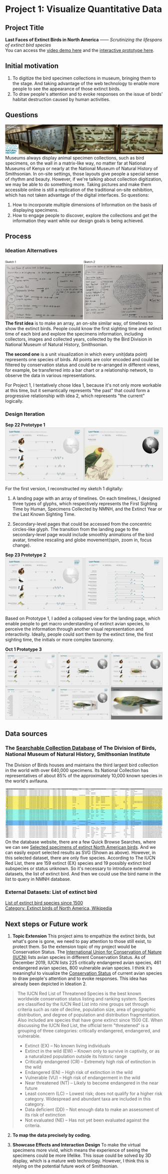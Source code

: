 # Project 1: Visualize Quantitative Data
## Project Title
**Last Faces of Extinct Birds in North America**
*—— Scrutinizing the lifespans of extinct bird species*  
You can access the [video demo here](https://drive.google.com/file/d/10he8j2Y-nkIiiT9rWQodgpLHfQhFkddu/view?usp=sharing) and the [interactive prototype here](https://www.figma.com/proto/Ew2tDcc3rdeNUJPzOaTEnr/Major-Studio-1-Project-1?node-id=1%3A2&viewport=798%2C473%2C0.10880535840988159&scaling=scale-down-width).

## Initial motivation
1. To digitize the bird specimen collections in museum, bringing them to the stage. And taking advantage of the web technology to enable more people to see the appearance of those extinct birds.
2. To draw people's attention and to evoke responses on the issue of birds’ habitat destruction caused by human activities.

## Questions
![Image of museum_display](./museum_display.jpg)
Museums always display animal specimen collections, such as bird specimens, on the wall in a matrix-like way, no matter far at National Museums of Kenya or nearly at the National Museum of Natural History of Smithsonian. In on-site settings, those layouts give people a special sense of rhythm and beauty. However, if we're talking about collection digitization, we may be able to do something more. Taking pictures and make them accessible online is still a replication of the traditional on-site exhibition, which has not taken advantage of the digital interfaces.
So questions:
1. How to incorporate multiple dimensions of Information on the basis of displaying specimens.
2. How to engage people to discover, explore the collections and get the information they want while our design goals is being achieved.

## Process
### Ideation Alternatives
![Image of Ideation](./sketches.jpg)
**The first idea** is to make an array, an on-site similar way, of timelines to show the extinct birds. People could know the first sighting time and extinct time of each bird and explore the specimens information, including collectors, images and collected years, collected by the Bird Division in National Museum of Natural History, Smithsonian.  

**The second one** is a unit visualization in which every unit(data point) represents one species of birds. All points are color encoded and could be filtered by conservation status and could be re-arranged in different views, for example, be transferred into a bar chart or a relationship network, to observe the data in various representations.

For Project 1, I tentatively chose Idea 1, because it's not only more workable at this time, but it semantically represents "the past" that could form a progressive relationship with idea 2, which represents "the current" logically.

### Design Iteration
**Sep 22 Prototype 1**
![Image of dataset](./mockup1.png)

For the first version, I reconstructed my sketch 1 digitally: 
1. A landing page with an array of timelines. On each timelines, I designed three types of glyphs, which respectively represents the First Sighting Time by Human, Specimens Collected by NMNH, and the Extinct Year or the Last Known Sighting Time.

2. Secondary-level pages that could be accessed from the concentric circles-like glyph. The transition from the landing page to the secondary-level page would include smoothly animations of the bird avatar, timeline rescaling and globe movement(spin, zoom in, focus change).

**Sep 23 Prototype 2**
![Image of dataset](./mockup2.png)

Based on Prototype 1, I added a collapsed view for the landing page, which enable people to get macro understanding of extinct avian species, to perceive the information through another visual representation and interactivity. Ideally, people could sort them by the extinct time, the first sighting time, the initials or more complex taxonomy.

**Oct 1 Prototype 3**
![Image of dataset](./mockup3.png)

## Data sources
### The [Searchable Collection Database](https://collections.nmnh.si.edu/search/birds/) of The Division of Birds, National Museum of Natural History, Smithsonian Institute
The Division of Birds houses and maintains the third largest bird collection in the world with over 640,000 specimens. Its National Collection has representatives of about 85% of the approximately 10,000 known species in the world's avifauna.

![Image of dataset](./dataset.png)
On the database website, there are a few Quick Browse Searches, where we can see [Selected specimens of extinct North American birds](https://collections.nmnh.si.edu/search/birds/?v=l1). And we can easily export selected results as SVG (Shown as above). However, in this selected dataset, there are only five species. According to The IUCN Red List, there are 159 extinct (EX) species and 19 possibly extinct bird subspecies or status unknown. So it's necessary to introduce external datasets, the list of extinct bird. And then we could use the bird name in the list to query in NMNH database.

### External Datasets: List of extinct bird
[List of extinct bird species since 1500](https://en.wikipedia.org/wiki/List_of_extinct_bird_species_since_1500#cite_ref-4)    
[Category: Extinct birds of North America, Wikipedia](https://en.wikipedia.org/wiki/Category:Extinct_birds_of_North_America)

## Next steps or Future work
1. **Topic Extension** This project aims to empathize the extinct birds, but what's gone is gone, we need to pay attention to those still exist, to protect them. So the extension topic of my project would be Conservation Status. The [International Union for Conservation of Nature (IUCN)](https://en.wikipedia.org/wiki/International_Union_for_Conservation_of_Nature) lists avian species in different Conservation Status. As of December 2019, IUCN lists 225 critically endangered avian species, 461 endangered avian species, 800 vulnerable avian species. I think it's meaningful to visualize the [Conservation Status](https://en.wikipedia.org/wiki/Conservation_status) of current avian species to draw people's attention and to evoke responses. This idea has already been depicted in Ideation 2.  

> The IUCN Red List of Threatened Species is the best known worldwide conservation status listing and ranking system. Species are classified by the IUCN Red List into nine groups set through criteria such as rate of decline, population size, area of geographic distribution, and degree of population and distribution fragmentation. Also included are species that have gone extinct since 1500 CE. When discussing the IUCN Red List, the official term "threatened" is a grouping of three categories: critically endangered, endangered, and vulnerable.
> * Extinct (EX) – No known living individuals
> * Extinct in the wild (EW) – Known only to survive in captivity, or as a naturalized population outside its historic range
> * Critically endangered (CR) – Extremely high risk of extinction in the wild
> * Endangered (EN) – High risk of extinction in the wild
> * Vulnerable (VU) – High risk of endangerment in the wild
> * Near threatened (NT) – Likely to become endangered in the near future
> * Least concern (LC) – Lowest risk; does not qualify for a higher risk category. Widespread and abundant taxa are included in this category.
> * Data deficient (DD) – Not enough data to make an assessment of its risk of extinction
> * Not evaluated (NE) – Has not yet been evaluated against the criteria.

2. **To map the data precisely by coding.**

3. **Showcase Effects and Interaction Design** To make the virtual specimens more vivid, which means the experience of seeing the specimens could be more lifelike. This issue could be solved by 3D display, which is a mature web technology. However, I think this is relying on the potential future work of Smithsonian.
